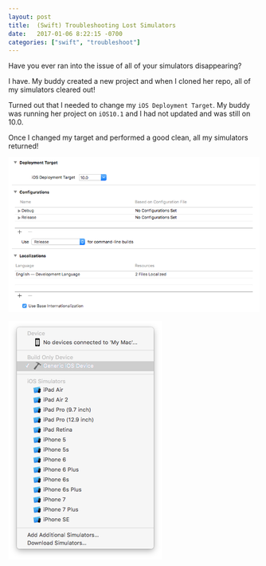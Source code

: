 ```yaml
---
layout: post
title:  (Swift) Troubleshooting Lost Simulators
date:   2017-01-06 8:22:15 -0700
categories: ["swift", "troubleshoot"]
---
```


Have you ever ran into the issue of all of your simulators disappearing?

I have. My buddy created a new project and when I cloned her repo, all of my simulators cleared out!

Turned out that I needed to change my `iOS Deployment Target`. My buddy was running her project on `iOS10.1` and I had not updated and was still on 10.0.

Once I changed my target and performed a good clean, all my simulators returned!

![alt text](https://raw.githubusercontent.com/seimith/seimith.github.io/master/_assets/2017-01-06-assets/img1.png "iOS Deployment Target")

![alt text](https://raw.githubusercontent.com/seimith/seimith.github.io/master/_assets/2017-01-06-assets/img2.png "List of targets!")
